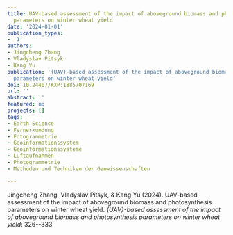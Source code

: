 ```yaml
---
title: UAV-based assessment of the impact of aboveground biomass and photosynthesis
  parameters on winter wheat yield
date: '2024-01-01'
publication_types:
- '1'
authors:
- Jingcheng Zhang
- Vladyslav Pitsyk
- Kang Yu
publication: '{UAV}-based assessment of the impact of aboveground biomass and photosynthesis
  parameters on winter wheat yield'
doi: 10.24407/KXP:1885707169
url: ''
abstract: ''
featured: no
projects: []
tags:
- Earth Science
- Fernerkundung
- Fotogrammetrie
- Geoinformationssystem
- Geoinformationssysteme
- Luftaufnahmen
- Photogrammetrie
- Methoden und Techniken der Geowissenschaften

---
```


Jingcheng Zhang, Vladyslav Pitsyk, & Kang Yu (2024). UAV-based assessment of the impact of aboveground biomass and photosynthesis parameters on winter wheat yield. *{UAV}-based assessment of the impact of aboveground biomass and photosynthesis parameters on winter wheat yield*: 326--333.
